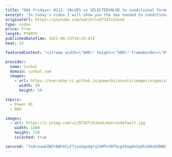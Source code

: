 ```yaml
---
title: "DAX Fridays! #212: VALUES vs SELECTEDVALUE to conditional format a line chart"
excerpt: "In today's video I will show you the dax needed to conditional format a line chart in Power BI and by doing that, I will show you the difference between SELECTEDVALUE and VALUES.  Enjoy!  Here you can download all the pbix files: https://curbal.com/donwload-center\r \r SUBSCRIBE to learn more about Power"
originalUrl: https://youtube.com/watch?v=DT3XTcXJxo4
type: video
price: Free
length: PT6M7S
publishedDateTime: 2021-08-23T10:25:47Z
heat: 52

featuredContent: "<iframe width=\"800\" height=\"500\" frameborder=\"0\" src=\"https://www.youtube.com/embed/DT3XTcXJxo4\" allow=\"accelerometer; autoplay; encrypted-media; gyroscope; picture-in-picture\" allowfullscreen></iframe>"

provider:
  name: Curbal
  domain: curbal.com
  images:
    - url: https://everyday-cc.github.io/powerbi/assets/images/organizations/curbal.com-50x50.jpg
      width: 50
      height: 50

topics:
  - Power BI
  - DAX

images:
  - url: https://i.ytimg.com/vi/DT3XTcXJxo4/maxresdefault.jpg
    width: 1280
    height: 720
    isCached: true

secured: "7x8ruuwbZWZ+8BFACLF7jvuSpp4grqlOMTnf0ThLgtEegAnIqGh1G0sOZRBEtXlRaxbzM7R21Wzgj2WWFSp7Uf8dh5RrhYG63a/z6U/N1hcLIV6y0n4piJkONYdVzNmV48Wb79i2MX/9wL1kAkHe2Nk4RZbYTA1aIY5Kffcb2tXVaNc+LQWUD+5aWG5l5AtwOXgjbRjIcEBX6maTumgcvdtgFdg9ey14Tue9eKeOhQrooD2l7DowU02Q4tLck/xbqYBA9HHQaCDshm7fSlyaiXrLnW8K/z9e2Uxnzm1zK1LnyC4A4DLhAm1kgBHAu5SQiESnHkYTeKfC0zPZ9JMxlunukftkSSGA1WA7Us1yerIKU4t+bDsYykZFS9dZ4DXZA6EeUbynQ9wtJttgimpWRl3ljT6z8Cw2N8tSwsjeAJQ=;/0wOoY1hOL2IpmM//mwAvw=="
---
```


